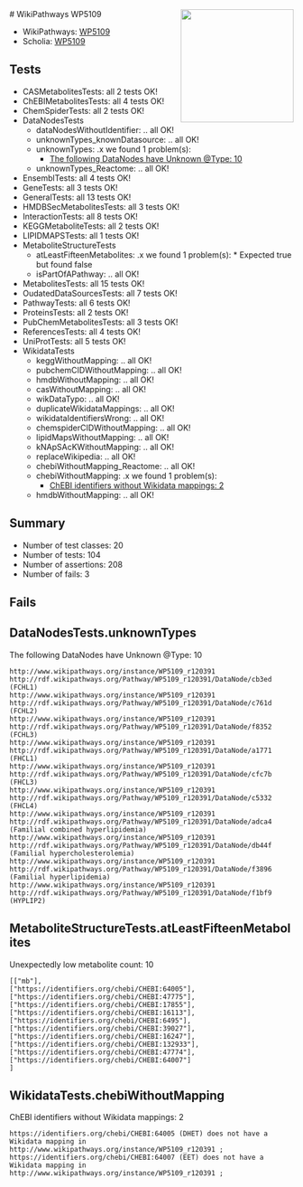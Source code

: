 <img style="float: right; width: 200px" src="https://upload.wikimedia.org/wikipedia/commons/thumb/8/83/Wplogo_with_text_500.png/640px-Wplogo_with_text_500.png" />
# WikiPathways WP5109

* WikiPathways: [WP5109](https://new.wikipathways.org/pathways/WP5109)
* Scholia: [WP5109](https://scholia.toolforge.org/wikipathways/WP5109)
## Tests
* CASMetabolitesTests: all 2 tests OK!
* ChEBIMetabolitesTests: all 4 tests OK!
* ChemSpiderTests: all 2 tests OK!
* DataNodesTests
    * dataNodesWithoutIdentifier: .. all OK!
    * unknownTypes_knownDatasource: .. all OK!
    * unknownTypes: .x we found 1 problem(s):
        * [The following DataNodes have Unknown @Type: 10](#ef950831)
    * unknownTypes_Reactome: .. all OK!
* EnsemblTests: all 4 tests OK!
* GeneTests: all 3 tests OK!
* GeneralTests: all 13 tests OK!
* HMDBSecMetabolitesTests: all 3 tests OK!
* InteractionTests: all 8 tests OK!
* KEGGMetaboliteTests: all 2 tests OK!
* LIPIDMAPSTests: all 1 tests OK!
* MetaboliteStructureTests
    * atLeastFifteenMetabolites: .x we found 1 problem(s):
            * Expected true but found false
    * isPartOfAPathway: .. all OK!
* MetabolitesTests: all 15 tests OK!
* OudatedDataSourcesTests: all 7 tests OK!
* PathwayTests: all 6 tests OK!
* ProteinsTests: all 2 tests OK!
* PubChemMetabolitesTests: all 3 tests OK!
* ReferencesTests: all 4 tests OK!
* UniProtTests: all 5 tests OK!
* WikidataTests
    * keggWithoutMapping: .. all OK!
    * pubchemCIDWithoutMapping: .. all OK!
    * hmdbWithoutMapping: .. all OK!
    * casWithoutMapping: .. all OK!
    * wikDataTypo: .. all OK!
    * duplicateWikidataMappings: .. all OK!
    * wikidataIdentifiersWrong: .. all OK!
    * chemspiderCIDWithoutMapping: .. all OK!
    * lipidMapsWithoutMapping: .. all OK!
    * kNApSAcKWithoutMapping: .. all OK!
    * replaceWikipedia: .. all OK!
    * chebiWithoutMapping_Reactome: .. all OK!
    * chebiWithoutMapping: .x we found 1 problem(s):
        * [ChEBI identifiers without Wikidata mappings: 2](#a8d554ce)
    * hmdbWithoutMapping: .. all OK!


## Summary

* Number of test classes: 20
* Number of tests: 104
* Number of assertions: 208
* Number of fails: 3

## Fails

<a name="ef950831" />

## DataNodesTests.unknownTypes

The following DataNodes have Unknown @Type: 10
```
http://www.wikipathways.org/instance/WP5109_r120391 http://rdf.wikipathways.org/Pathway/WP5109_r120391/DataNode/cb3ed (FCHL1)
http://www.wikipathways.org/instance/WP5109_r120391 http://rdf.wikipathways.org/Pathway/WP5109_r120391/DataNode/c761d (FCHL2)
http://www.wikipathways.org/instance/WP5109_r120391 http://rdf.wikipathways.org/Pathway/WP5109_r120391/DataNode/f8352 (FCHL3)
http://www.wikipathways.org/instance/WP5109_r120391 http://rdf.wikipathways.org/Pathway/WP5109_r120391/DataNode/a1771 (FHCL1)
http://www.wikipathways.org/instance/WP5109_r120391 http://rdf.wikipathways.org/Pathway/WP5109_r120391/DataNode/cfc7b (FHCL3)
http://www.wikipathways.org/instance/WP5109_r120391 http://rdf.wikipathways.org/Pathway/WP5109_r120391/DataNode/c5332 (FHCL4)
http://www.wikipathways.org/instance/WP5109_r120391 http://rdf.wikipathways.org/Pathway/WP5109_r120391/DataNode/adca4 (Familial combined hyperlipidemia)
http://www.wikipathways.org/instance/WP5109_r120391 http://rdf.wikipathways.org/Pathway/WP5109_r120391/DataNode/db44f (Familial hypercholesterolemia)
http://www.wikipathways.org/instance/WP5109_r120391 http://rdf.wikipathways.org/Pathway/WP5109_r120391/DataNode/f3896 (Familial hyperlipidemia)
http://www.wikipathways.org/instance/WP5109_r120391 http://rdf.wikipathways.org/Pathway/WP5109_r120391/DataNode/f1bf9 (HYPLIP2)
```

<a name="3b0f9366" />

## MetaboliteStructureTests.atLeastFifteenMetabolites

Unexpectedly low metabolite count: 10

```
[["mb"],
["https://identifiers.org/chebi/CHEBI:64005"],
["https://identifiers.org/chebi/CHEBI:47775"],
["https://identifiers.org/chebi/CHEBI:17855"],
["https://identifiers.org/chebi/CHEBI:16113"],
["https://identifiers.org/chebi/CHEBI:6495"],
["https://identifiers.org/chebi/CHEBI:39027"],
["https://identifiers.org/chebi/CHEBI:16247"],
["https://identifiers.org/chebi/CHEBI:132933"],
["https://identifiers.org/chebi/CHEBI:47774"],
["https://identifiers.org/chebi/CHEBI:64007"]
]
```

<a name="a8d554ce" />

## WikidataTests.chebiWithoutMapping

ChEBI identifiers without Wikidata mappings: 2
```
https://identifiers.org/chebi/CHEBI:64005 (DHET) does not have a Wikidata mapping in http://www.wikipathways.org/instance/WP5109_r120391 ; 
https://identifiers.org/chebi/CHEBI:64007 (EET) does not have a Wikidata mapping in http://www.wikipathways.org/instance/WP5109_r120391 ; 
```

